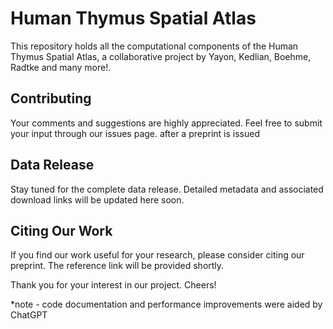 
# Human Thymus Spatial Atlas

This repository holds all the computational components of the Human Thymus Spatial Atlas, a collaborative project by Yayon, Kedlian, Boehme, Radtke and many more!.

## Contributing

Your comments and suggestions are highly appreciated. Feel free to submit your input through our issues page. after a preprint is issued

## Data Release

Stay tuned for the complete data release. Detailed metadata and associated download links will be updated here soon.

## Citing Our Work

If you find our work useful for your research, please consider citing our preprint. The reference link will be provided shortly.

Thank you for your interest in our project. Cheers!

*note - code documentation and performance improvements were aided by ChatGPT
